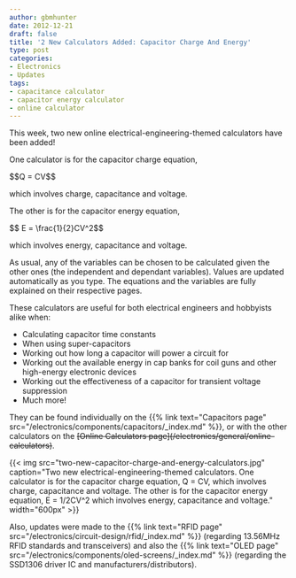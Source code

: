 ```yaml
---
author: gbmhunter
date: 2012-12-21
draft: false
title: '2 New Calculators Added: Capacitor Charge And Energy'
type: post
categories:
- Electronics
- Updates
tags:
- capacitance calculator
- capacitor energy calculator
- online calculator
---
```


This week, two new online electrical-engineering-themed calculators have been added!

One calculator is for the capacitor charge equation,

<div>$$Q = CV$$</div>

which involves charge, capacitance and voltage.

The other is for the capacitor energy equation,

<div>$$ E = \frac{1}{2}CV^2$$</div>

which involves energy, capacitance and voltage.

As usual, any of the variables can be chosen to be calculated given the other ones (the independent and dependant variables). Values are updated automatically as you type. The equations and the variables are fully explained on their respective pages.

These calculators are useful for both electrical engineers and hobbyists alike when:

* Calculating capacitor time constants
* When using super-capacitors
* Working out how long a capacitor will power a circuit for
* Working out the available energy in cap banks for coil guns and other high-energy electronic  devices
* Working out the effectiveness of a capacitor for transient voltage suppression
* Much more!

They can be found individually on the {{% link text="Capacitors page" src="/electronics/components/capacitors/_index.md" %}}, or with the other calculators on the ~~\[Online Calculators page\](/electronics/general/online-calculators)~~.

{{< img src="two-new-capacitor-charge-and-energy-calculators.jpg" caption="Two new electrical-engineering-themed calculators. One calculator is for the capacitor charge equation, Q = CV, which involves charge, capacitance and voltage. The other is for the capacitor energy equation, E = 1/2CV^2 which involves energy, capacitance and voltage." width="600px" >}}

Also, updates were made to the {{% link text="RFID page" src="/electronics/circuit-design/rfid/_index.md" %}} (regarding 13.56MHz RFID standards and transceivers) and also the {{% link text="OLED page" src="/electronics/components/oled-screens/_index.md" %}} (regarding the SSD1306 driver IC and manufacturers/distributors).

